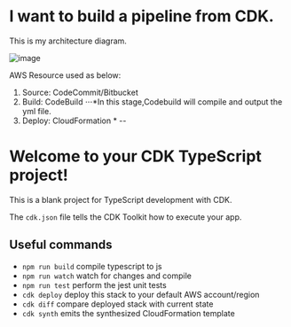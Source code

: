 # I want to build a pipeline from CDK.

This is my architecture diagram.

![image](https://user-images.githubusercontent.com/59716276/103523108-5743af00-4eb6-11eb-80e5-592825be6a00.png)

AWS Resource used as below:
1. Source: CodeCommit/Bitbucket
2. Build: CodeBuild
⋅⋅⋅*In this stage,Codebuild will compile and output the yml file. 
3. Deploy: CloudFormation 
   *
--



# Welcome to your CDK TypeScript project!

This is a blank project for TypeScript development with CDK.

The `cdk.json` file tells the CDK Toolkit how to execute your app.

## Useful commands

 * `npm run build`   compile typescript to js
 * `npm run watch`   watch for changes and compile
 * `npm run test`    perform the jest unit tests
 * `cdk deploy`      deploy this stack to your default AWS account/region
 * `cdk diff`        compare deployed stack with current state
 * `cdk synth`       emits the synthesized CloudFormation template
